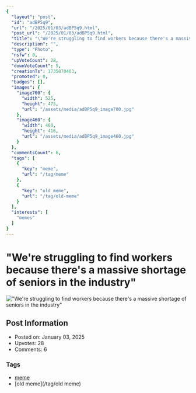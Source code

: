 ```yaml
---
{
  "layout": "post",
  "id": "adBP5q9",
  "url": "/2025/01/03/adBP5q9.html",
  "post_url": "/2025/01/03/adBP5q9.html",
  "title": "\"We're struggling to find workers because there's a massive shortage of seniors in the industry\"",
  "description": "",
  "type": "Photo",
  "nsfw": 0,
  "upVoteCount": 28,
  "downVoteCount": 5,
  "creationTs": 1735870403,
  "promoted": 0,
  "badges": [],
  "images": {
    "image700": {
      "width": 525,
      "height": 475,
      "url": "/assets/media/adBP5q9_image700.jpg"
    },
    "image460": {
      "width": 460,
      "height": 416,
      "url": "/assets/media/adBP5q9_image460.jpg"
    }
  },
  "commentsCount": 6,
  "tags": [
    {
      "key": "meme",
      "url": "/tag/meme"
    },
    {
      "key": "old meme",
      "url": "/tag/old-meme"
    }
  ],
  "interests": [
    "memes"
  ]
}
---
```


# "We're struggling to find workers because there's a massive shortage of seniors in the industry"

!["We're struggling to find workers because there's a massive shortage of seniors in the industry"](/assets/media/adBP5q9_image700.jpg)

## Post Information

- Posted on: January 03, 2025
- Upvotes: 28
- Comments: 6

### Tags

- [meme](/tag/meme)
- [old meme](/tag/old meme)
